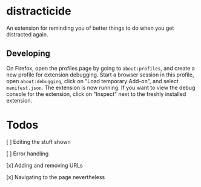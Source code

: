 # distracticide

An extension for reminding you of better things to do when you get distracted again.


## Developing

On Firefox, open the profiles page by going to `about:profiles`, and create a new profile for
extension debugging. Start a browser session in this profile, open `about:debugging`, click on "Load
temporary Add-on", and select `manifest.json`. The extension is now running. If you want to view the debug console for the extension, click on "Inspect" next to the freshly installed extension.

# Todos

[ ] Editing the stuff shown

[ ] Error handling

[x] Adding and removing URLs

[x] Navigating to the page nevertheless

